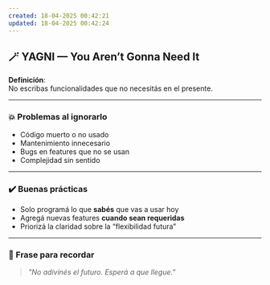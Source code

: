 ```yaml
---
created: 18-04-2025 00:42:21
updated: 18-04-2025 00:42:24
---
```

## 🪄 YAGNI — You Aren’t Gonna Need It

**Definición**:  
No escribas funcionalidades que no necesitás en el presente.

---

### 💥 Problemas al ignorarlo

- Código muerto o no usado
- Mantenimiento innecesario
- Bugs en features que no se usan
- Complejidad sin sentido

---

### ✔️ Buenas prácticas

- Solo programá lo que **sabés** que vas a usar hoy
- Agregá nuevas features **cuando sean requeridas**
- Priorizá la claridad sobre la “flexibilidad futura”

---

### 🧠 Frase para recordar

> *"No adivinés el futuro. Esperá a que llegue."*
